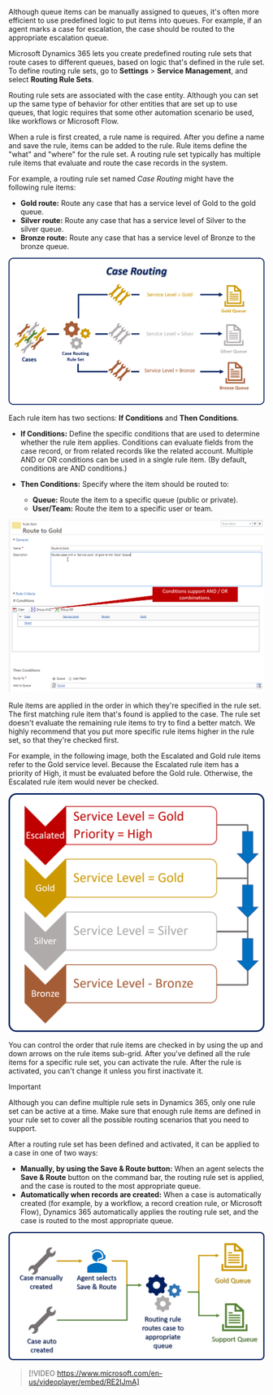 Although queue items can be manually assigned to queues, it's often more efficient to use predefined logic to put items into queues. For example, if an agent marks a case for escalation, the case should be routed to the appropriate escalation queue.

Microsoft Dynamics 365 lets you create predefined routing rule sets that route cases to different queues, based on logic that's defined in the rule set. To define routing rule sets, go to **Settings** \> **Service Management**, and select **Routing Rule Sets**.

Routing rule sets are associated with the case entity. Although you can set up the same type of behavior for other entities that are set up to use queues, that logic requires that some other automation scenario be used, like workflows or Microsoft Flow.

When a rule is first created, a rule name is required. After you define a name and save the rule, items can be added to the rule. Rule items define the "what" and "where" for the rule set. A routing rule set typically has multiple rule items that evaluate and route the case records in the system.

For example, a routing rule set named *Case Routing* might have the following rule items:
- **Gold route:** Route any case that has a service level of Gold to the gold queue.
- **Silver route:** Route any case that has a service level of Silver to the silver queue.
- **Bronze route:** Route any case that has a service level of Bronze to the bronze queue.

![Case routing](../media/qu-unit6-1.png)

Each rule item has two sections: **If Conditions** and **Then Conditions**.

- **If Conditions:** Define the specific conditions that are used to determine whether the rule item applies.
    Conditions can evaluate fields from the case record, or from related records like the related account.
    Multiple AND or OR conditions can be used in a single rule item. (By default, conditions are AND conditions.)

- **Then Conditions:** Specify where the item should be routed to:
    - **Queue:** Route the item to a specific queue (public or private).
    - **User/Team:** Route the item to a specific user or team.

![Rule item page](../media/qu-unit6-2.png)

Rule items are applied in the order in which they're specified in the rule set. The first matching rule item that's found is applied to the case. The rule set doesn't evaluate the remaining rule items to try to find a better match. We highly recommend that you put more specific rule items higher in the rule set, so that they're checked first.

For example, in the following image, both the Escalated and Gold rule items refer to the Gold service level. Because the Escalated rule item has a priority of High, it must be evaluated before the Gold rule. Otherwise, the Escalated rule item would never be checked.

![Service levels](../media/qu-unit6-3.png)

You can control the order that rule items are checked in by using the up and down arrows on the rule items sub-grid. After you've defined all the rule items for a specific rule set, you can activate the rule. After the rule is activated, you can't change it unless you first inactivate it.

> [!IMPORTANT] 
> Although you can define multiple rule sets in Dynamics 365, only one rule set can be active at a time. Make sure that enough rule items are defined in your rule set to cover all the possible routing scenarios that you need to support. 

After a routing rule set has been defined and activated, it can be applied to a case in one of two ways:

- **Manually, by using the Save & Route button:** When an agent selects the **Save & Route** button on the command bar, the routing rule set is applied, and the case is routed to the most appropriate queue.
- **Automatically when records are created:** When a case is automatically created (for example, by a workflow, a record creation rule, or Microsoft Flow), Dynamics 365 automatically applies the routing rule set, and the case is routed to the most appropriate queue.

![Routing rules](../media/qu-unit6-4.png)

> [!VIDEO https://www.microsoft.com/en-us/videoplayer/embed/RE2IJmA]
